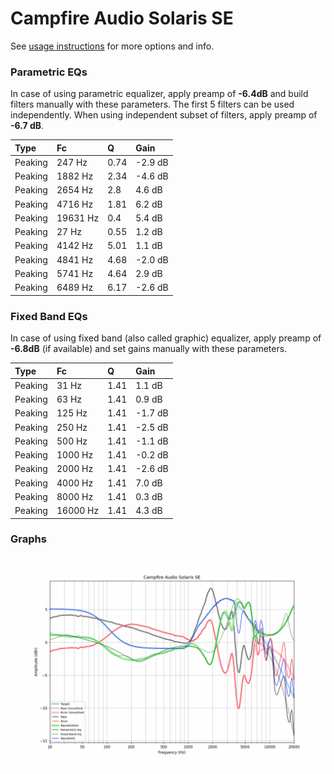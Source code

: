 # Campfire Audio Solaris SE
See [usage instructions](https://github.com/jaakkopasanen/AutoEq#usage) for more options and info.

### Parametric EQs
In case of using parametric equalizer, apply preamp of **-6.4dB** and build filters manually
with these parameters. The first 5 filters can be used independently.
When using independent subset of filters, apply preamp of **-6.7 dB**.

| Type    | Fc       |    Q | Gain    |
|:--------|:---------|:-----|:--------|
| Peaking | 247 Hz   | 0.74 | -2.9 dB |
| Peaking | 1882 Hz  | 2.34 | -4.6 dB |
| Peaking | 2654 Hz  | 2.8  | 4.6 dB  |
| Peaking | 4716 Hz  | 1.81 | 6.2 dB  |
| Peaking | 19631 Hz | 0.4  | 5.4 dB  |
| Peaking | 27 Hz    | 0.55 | 1.2 dB  |
| Peaking | 4142 Hz  | 5.01 | 1.1 dB  |
| Peaking | 4841 Hz  | 4.68 | -2.0 dB |
| Peaking | 5741 Hz  | 4.64 | 2.9 dB  |
| Peaking | 6489 Hz  | 6.17 | -2.6 dB |

### Fixed Band EQs
In case of using fixed band (also called graphic) equalizer, apply preamp of **-6.8dB**
(if available) and set gains manually with these parameters.

| Type    | Fc       |    Q | Gain    |
|:--------|:---------|:-----|:--------|
| Peaking | 31 Hz    | 1.41 | 1.1 dB  |
| Peaking | 63 Hz    | 1.41 | 0.9 dB  |
| Peaking | 125 Hz   | 1.41 | -1.7 dB |
| Peaking | 250 Hz   | 1.41 | -2.5 dB |
| Peaking | 500 Hz   | 1.41 | -1.1 dB |
| Peaking | 1000 Hz  | 1.41 | -0.2 dB |
| Peaking | 2000 Hz  | 1.41 | -2.6 dB |
| Peaking | 4000 Hz  | 1.41 | 7.0 dB  |
| Peaking | 8000 Hz  | 1.41 | 0.3 dB  |
| Peaking | 16000 Hz | 1.41 | 4.3 dB  |

### Graphs
![](./Campfire%20Audio%20Solaris%20SE.png)